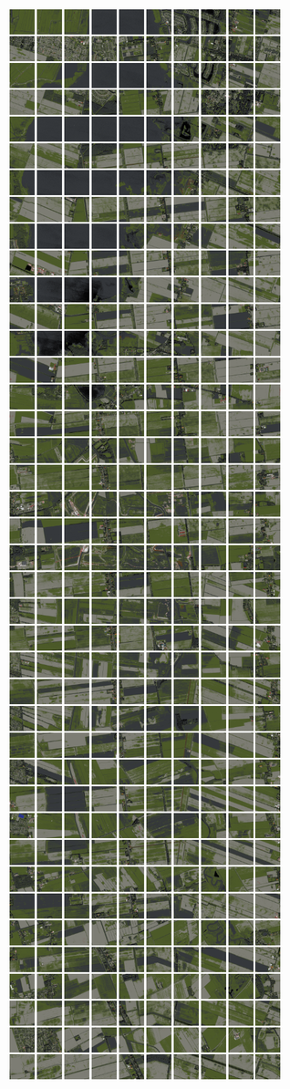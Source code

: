 <html>
<div>
<img src="https://github.com/HakkaTjakka/NL_TILE_MAP/blob/main/18/649/-1063/r.6490.-10630.png" height="44" width="44">
<img src="https://github.com/HakkaTjakka/NL_TILE_MAP/blob/main/18/649/-1063/r.6491.-10630.png" height="44" width="44">
<img src="https://github.com/HakkaTjakka/NL_TILE_MAP/blob/main/18/649/-1063/r.6492.-10630.png" height="44" width="44">
<img src="https://github.com/HakkaTjakka/NL_TILE_MAP/blob/main/18/649/-1063/r.6493.-10630.png" height="44" width="44">
<img src="https://github.com/HakkaTjakka/NL_TILE_MAP/blob/main/18/649/-1063/r.6494.-10630.png" height="44" width="44">
<img src="https://github.com/HakkaTjakka/NL_TILE_MAP/blob/main/18/649/-1063/r.6495.-10630.png" height="44" width="44">
<img src="https://github.com/HakkaTjakka/NL_TILE_MAP/blob/main/18/649/-1063/r.6496.-10630.png" height="44" width="44">
<img src="https://github.com/HakkaTjakka/NL_TILE_MAP/blob/main/18/649/-1063/r.6497.-10630.png" height="44" width="44">
<img src="https://github.com/HakkaTjakka/NL_TILE_MAP/blob/main/18/649/-1063/r.6498.-10630.png" height="44" width="44">
<img src="https://github.com/HakkaTjakka/NL_TILE_MAP/blob/main/18/649/-1063/r.6499.-10630.png" height="44" width="44">
<img src="https://github.com/HakkaTjakka/NL_TILE_MAP/blob/main/18/650/-1063/r.6500.-10630.png" height="44" width="44">
<img src="https://github.com/HakkaTjakka/NL_TILE_MAP/blob/main/18/650/-1063/r.6501.-10630.png" height="44" width="44">
<img src="https://github.com/HakkaTjakka/NL_TILE_MAP/blob/main/18/650/-1063/r.6502.-10630.png" height="44" width="44">
<img src="https://github.com/HakkaTjakka/NL_TILE_MAP/blob/main/18/650/-1063/r.6503.-10630.png" height="44" width="44">
<img src="https://github.com/HakkaTjakka/NL_TILE_MAP/blob/main/18/650/-1063/r.6504.-10630.png" height="44" width="44">
<img src="https://github.com/HakkaTjakka/NL_TILE_MAP/blob/main/18/650/-1063/r.6505.-10630.png" height="44" width="44">
<img src="https://github.com/HakkaTjakka/NL_TILE_MAP/blob/main/18/650/-1063/r.6506.-10630.png" height="44" width="44">
<img src="https://github.com/HakkaTjakka/NL_TILE_MAP/blob/main/18/650/-1063/r.6507.-10630.png" height="44" width="44">
<img src="https://github.com/HakkaTjakka/NL_TILE_MAP/blob/main/18/650/-1063/r.6508.-10630.png" height="44" width="44">
<img src="https://github.com/HakkaTjakka/NL_TILE_MAP/blob/main/18/650/-1063/r.6509.-10630.png" height="44" width="44">
<br>
<img src="https://github.com/HakkaTjakka/NL_TILE_MAP/blob/main/18/649/-1063/r.6490.-10629.png" height="44" width="44">
<img src="https://github.com/HakkaTjakka/NL_TILE_MAP/blob/main/18/649/-1063/r.6491.-10629.png" height="44" width="44">
<img src="https://github.com/HakkaTjakka/NL_TILE_MAP/blob/main/18/649/-1063/r.6492.-10629.png" height="44" width="44">
<img src="https://github.com/HakkaTjakka/NL_TILE_MAP/blob/main/18/649/-1063/r.6493.-10629.png" height="44" width="44">
<img src="https://github.com/HakkaTjakka/NL_TILE_MAP/blob/main/18/649/-1063/r.6494.-10629.png" height="44" width="44">
<img src="https://github.com/HakkaTjakka/NL_TILE_MAP/blob/main/18/649/-1063/r.6495.-10629.png" height="44" width="44">
<img src="https://github.com/HakkaTjakka/NL_TILE_MAP/blob/main/18/649/-1063/r.6496.-10629.png" height="44" width="44">
<img src="https://github.com/HakkaTjakka/NL_TILE_MAP/blob/main/18/649/-1063/r.6497.-10629.png" height="44" width="44">
<img src="https://github.com/HakkaTjakka/NL_TILE_MAP/blob/main/18/649/-1063/r.6498.-10629.png" height="44" width="44">
<img src="https://github.com/HakkaTjakka/NL_TILE_MAP/blob/main/18/649/-1063/r.6499.-10629.png" height="44" width="44">
<img src="https://github.com/HakkaTjakka/NL_TILE_MAP/blob/main/18/650/-1063/r.6500.-10629.png" height="44" width="44">
<img src="https://github.com/HakkaTjakka/NL_TILE_MAP/blob/main/18/650/-1063/r.6501.-10629.png" height="44" width="44">
<img src="https://github.com/HakkaTjakka/NL_TILE_MAP/blob/main/18/650/-1063/r.6502.-10629.png" height="44" width="44">
<img src="https://github.com/HakkaTjakka/NL_TILE_MAP/blob/main/18/650/-1063/r.6503.-10629.png" height="44" width="44">
<img src="https://github.com/HakkaTjakka/NL_TILE_MAP/blob/main/18/650/-1063/r.6504.-10629.png" height="44" width="44">
<img src="https://github.com/HakkaTjakka/NL_TILE_MAP/blob/main/18/650/-1063/r.6505.-10629.png" height="44" width="44">
<img src="https://github.com/HakkaTjakka/NL_TILE_MAP/blob/main/18/650/-1063/r.6506.-10629.png" height="44" width="44">
<img src="https://github.com/HakkaTjakka/NL_TILE_MAP/blob/main/18/650/-1063/r.6507.-10629.png" height="44" width="44">
<img src="https://github.com/HakkaTjakka/NL_TILE_MAP/blob/main/18/650/-1063/r.6508.-10629.png" height="44" width="44">
<img src="https://github.com/HakkaTjakka/NL_TILE_MAP/blob/main/18/650/-1063/r.6509.-10629.png" height="44" width="44">
<br>
<img src="https://github.com/HakkaTjakka/NL_TILE_MAP/blob/main/18/649/-1063/r.6490.-10628.png" height="44" width="44">
<img src="https://github.com/HakkaTjakka/NL_TILE_MAP/blob/main/18/649/-1063/r.6491.-10628.png" height="44" width="44">
<img src="https://github.com/HakkaTjakka/NL_TILE_MAP/blob/main/18/649/-1063/r.6492.-10628.png" height="44" width="44">
<img src="https://github.com/HakkaTjakka/NL_TILE_MAP/blob/main/18/649/-1063/r.6493.-10628.png" height="44" width="44">
<img src="https://github.com/HakkaTjakka/NL_TILE_MAP/blob/main/18/649/-1063/r.6494.-10628.png" height="44" width="44">
<img src="https://github.com/HakkaTjakka/NL_TILE_MAP/blob/main/18/649/-1063/r.6495.-10628.png" height="44" width="44">
<img src="https://github.com/HakkaTjakka/NL_TILE_MAP/blob/main/18/649/-1063/r.6496.-10628.png" height="44" width="44">
<img src="https://github.com/HakkaTjakka/NL_TILE_MAP/blob/main/18/649/-1063/r.6497.-10628.png" height="44" width="44">
<img src="https://github.com/HakkaTjakka/NL_TILE_MAP/blob/main/18/649/-1063/r.6498.-10628.png" height="44" width="44">
<img src="https://github.com/HakkaTjakka/NL_TILE_MAP/blob/main/18/649/-1063/r.6499.-10628.png" height="44" width="44">
<img src="https://github.com/HakkaTjakka/NL_TILE_MAP/blob/main/18/650/-1063/r.6500.-10628.png" height="44" width="44">
<img src="https://github.com/HakkaTjakka/NL_TILE_MAP/blob/main/18/650/-1063/r.6501.-10628.png" height="44" width="44">
<img src="https://github.com/HakkaTjakka/NL_TILE_MAP/blob/main/18/650/-1063/r.6502.-10628.png" height="44" width="44">
<img src="https://github.com/HakkaTjakka/NL_TILE_MAP/blob/main/18/650/-1063/r.6503.-10628.png" height="44" width="44">
<img src="https://github.com/HakkaTjakka/NL_TILE_MAP/blob/main/18/650/-1063/r.6504.-10628.png" height="44" width="44">
<img src="https://github.com/HakkaTjakka/NL_TILE_MAP/blob/main/18/650/-1063/r.6505.-10628.png" height="44" width="44">
<img src="https://github.com/HakkaTjakka/NL_TILE_MAP/blob/main/18/650/-1063/r.6506.-10628.png" height="44" width="44">
<img src="https://github.com/HakkaTjakka/NL_TILE_MAP/blob/main/18/650/-1063/r.6507.-10628.png" height="44" width="44">
<img src="https://github.com/HakkaTjakka/NL_TILE_MAP/blob/main/18/650/-1063/r.6508.-10628.png" height="44" width="44">
<img src="https://github.com/HakkaTjakka/NL_TILE_MAP/blob/main/18/650/-1063/r.6509.-10628.png" height="44" width="44">
<br>
<img src="https://github.com/HakkaTjakka/NL_TILE_MAP/blob/main/18/649/-1063/r.6490.-10627.png" height="44" width="44">
<img src="https://github.com/HakkaTjakka/NL_TILE_MAP/blob/main/18/649/-1063/r.6491.-10627.png" height="44" width="44">
<img src="https://github.com/HakkaTjakka/NL_TILE_MAP/blob/main/18/649/-1063/r.6492.-10627.png" height="44" width="44">
<img src="https://github.com/HakkaTjakka/NL_TILE_MAP/blob/main/18/649/-1063/r.6493.-10627.png" height="44" width="44">
<img src="https://github.com/HakkaTjakka/NL_TILE_MAP/blob/main/18/649/-1063/r.6494.-10627.png" height="44" width="44">
<img src="https://github.com/HakkaTjakka/NL_TILE_MAP/blob/main/18/649/-1063/r.6495.-10627.png" height="44" width="44">
<img src="https://github.com/HakkaTjakka/NL_TILE_MAP/blob/main/18/649/-1063/r.6496.-10627.png" height="44" width="44">
<img src="https://github.com/HakkaTjakka/NL_TILE_MAP/blob/main/18/649/-1063/r.6497.-10627.png" height="44" width="44">
<img src="https://github.com/HakkaTjakka/NL_TILE_MAP/blob/main/18/649/-1063/r.6498.-10627.png" height="44" width="44">
<img src="https://github.com/HakkaTjakka/NL_TILE_MAP/blob/main/18/649/-1063/r.6499.-10627.png" height="44" width="44">
<img src="https://github.com/HakkaTjakka/NL_TILE_MAP/blob/main/18/650/-1063/r.6500.-10627.png" height="44" width="44">
<img src="https://github.com/HakkaTjakka/NL_TILE_MAP/blob/main/18/650/-1063/r.6501.-10627.png" height="44" width="44">
<img src="https://github.com/HakkaTjakka/NL_TILE_MAP/blob/main/18/650/-1063/r.6502.-10627.png" height="44" width="44">
<img src="https://github.com/HakkaTjakka/NL_TILE_MAP/blob/main/18/650/-1063/r.6503.-10627.png" height="44" width="44">
<img src="https://github.com/HakkaTjakka/NL_TILE_MAP/blob/main/18/650/-1063/r.6504.-10627.png" height="44" width="44">
<img src="https://github.com/HakkaTjakka/NL_TILE_MAP/blob/main/18/650/-1063/r.6505.-10627.png" height="44" width="44">
<img src="https://github.com/HakkaTjakka/NL_TILE_MAP/blob/main/18/650/-1063/r.6506.-10627.png" height="44" width="44">
<img src="https://github.com/HakkaTjakka/NL_TILE_MAP/blob/main/18/650/-1063/r.6507.-10627.png" height="44" width="44">
<img src="https://github.com/HakkaTjakka/NL_TILE_MAP/blob/main/18/650/-1063/r.6508.-10627.png" height="44" width="44">
<img src="https://github.com/HakkaTjakka/NL_TILE_MAP/blob/main/18/650/-1063/r.6509.-10627.png" height="44" width="44">
<br>
<img src="https://github.com/HakkaTjakka/NL_TILE_MAP/blob/main/18/649/-1063/r.6490.-10626.png" height="44" width="44">
<img src="https://github.com/HakkaTjakka/NL_TILE_MAP/blob/main/18/649/-1063/r.6491.-10626.png" height="44" width="44">
<img src="https://github.com/HakkaTjakka/NL_TILE_MAP/blob/main/18/649/-1063/r.6492.-10626.png" height="44" width="44">
<img src="https://github.com/HakkaTjakka/NL_TILE_MAP/blob/main/18/649/-1063/r.6493.-10626.png" height="44" width="44">
<img src="https://github.com/HakkaTjakka/NL_TILE_MAP/blob/main/18/649/-1063/r.6494.-10626.png" height="44" width="44">
<img src="https://github.com/HakkaTjakka/NL_TILE_MAP/blob/main/18/649/-1063/r.6495.-10626.png" height="44" width="44">
<img src="https://github.com/HakkaTjakka/NL_TILE_MAP/blob/main/18/649/-1063/r.6496.-10626.png" height="44" width="44">
<img src="https://github.com/HakkaTjakka/NL_TILE_MAP/blob/main/18/649/-1063/r.6497.-10626.png" height="44" width="44">
<img src="https://github.com/HakkaTjakka/NL_TILE_MAP/blob/main/18/649/-1063/r.6498.-10626.png" height="44" width="44">
<img src="https://github.com/HakkaTjakka/NL_TILE_MAP/blob/main/18/649/-1063/r.6499.-10626.png" height="44" width="44">
<img src="https://github.com/HakkaTjakka/NL_TILE_MAP/blob/main/18/650/-1063/r.6500.-10626.png" height="44" width="44">
<img src="https://github.com/HakkaTjakka/NL_TILE_MAP/blob/main/18/650/-1063/r.6501.-10626.png" height="44" width="44">
<img src="https://github.com/HakkaTjakka/NL_TILE_MAP/blob/main/18/650/-1063/r.6502.-10626.png" height="44" width="44">
<img src="https://github.com/HakkaTjakka/NL_TILE_MAP/blob/main/18/650/-1063/r.6503.-10626.png" height="44" width="44">
<img src="https://github.com/HakkaTjakka/NL_TILE_MAP/blob/main/18/650/-1063/r.6504.-10626.png" height="44" width="44">
<img src="https://github.com/HakkaTjakka/NL_TILE_MAP/blob/main/18/650/-1063/r.6505.-10626.png" height="44" width="44">
<img src="https://github.com/HakkaTjakka/NL_TILE_MAP/blob/main/18/650/-1063/r.6506.-10626.png" height="44" width="44">
<img src="https://github.com/HakkaTjakka/NL_TILE_MAP/blob/main/18/650/-1063/r.6507.-10626.png" height="44" width="44">
<img src="https://github.com/HakkaTjakka/NL_TILE_MAP/blob/main/18/650/-1063/r.6508.-10626.png" height="44" width="44">
<img src="https://github.com/HakkaTjakka/NL_TILE_MAP/blob/main/18/650/-1063/r.6509.-10626.png" height="44" width="44">
<br>
<img src="https://github.com/HakkaTjakka/NL_TILE_MAP/blob/main/18/649/-1063/r.6490.-10625.png" height="44" width="44">
<img src="https://github.com/HakkaTjakka/NL_TILE_MAP/blob/main/18/649/-1063/r.6491.-10625.png" height="44" width="44">
<img src="https://github.com/HakkaTjakka/NL_TILE_MAP/blob/main/18/649/-1063/r.6492.-10625.png" height="44" width="44">
<img src="https://github.com/HakkaTjakka/NL_TILE_MAP/blob/main/18/649/-1063/r.6493.-10625.png" height="44" width="44">
<img src="https://github.com/HakkaTjakka/NL_TILE_MAP/blob/main/18/649/-1063/r.6494.-10625.png" height="44" width="44">
<img src="https://github.com/HakkaTjakka/NL_TILE_MAP/blob/main/18/649/-1063/r.6495.-10625.png" height="44" width="44">
<img src="https://github.com/HakkaTjakka/NL_TILE_MAP/blob/main/18/649/-1063/r.6496.-10625.png" height="44" width="44">
<img src="https://github.com/HakkaTjakka/NL_TILE_MAP/blob/main/18/649/-1063/r.6497.-10625.png" height="44" width="44">
<img src="https://github.com/HakkaTjakka/NL_TILE_MAP/blob/main/18/649/-1063/r.6498.-10625.png" height="44" width="44">
<img src="https://github.com/HakkaTjakka/NL_TILE_MAP/blob/main/18/649/-1063/r.6499.-10625.png" height="44" width="44">
<img src="https://github.com/HakkaTjakka/NL_TILE_MAP/blob/main/18/650/-1063/r.6500.-10625.png" height="44" width="44">
<img src="https://github.com/HakkaTjakka/NL_TILE_MAP/blob/main/18/650/-1063/r.6501.-10625.png" height="44" width="44">
<img src="https://github.com/HakkaTjakka/NL_TILE_MAP/blob/main/18/650/-1063/r.6502.-10625.png" height="44" width="44">
<img src="https://github.com/HakkaTjakka/NL_TILE_MAP/blob/main/18/650/-1063/r.6503.-10625.png" height="44" width="44">
<img src="https://github.com/HakkaTjakka/NL_TILE_MAP/blob/main/18/650/-1063/r.6504.-10625.png" height="44" width="44">
<img src="https://github.com/HakkaTjakka/NL_TILE_MAP/blob/main/18/650/-1063/r.6505.-10625.png" height="44" width="44">
<img src="https://github.com/HakkaTjakka/NL_TILE_MAP/blob/main/18/650/-1063/r.6506.-10625.png" height="44" width="44">
<img src="https://github.com/HakkaTjakka/NL_TILE_MAP/blob/main/18/650/-1063/r.6507.-10625.png" height="44" width="44">
<img src="https://github.com/HakkaTjakka/NL_TILE_MAP/blob/main/18/650/-1063/r.6508.-10625.png" height="44" width="44">
<img src="https://github.com/HakkaTjakka/NL_TILE_MAP/blob/main/18/650/-1063/r.6509.-10625.png" height="44" width="44">
<br>
<img src="https://github.com/HakkaTjakka/NL_TILE_MAP/blob/main/18/649/-1063/r.6490.-10624.png" height="44" width="44">
<img src="https://github.com/HakkaTjakka/NL_TILE_MAP/blob/main/18/649/-1063/r.6491.-10624.png" height="44" width="44">
<img src="https://github.com/HakkaTjakka/NL_TILE_MAP/blob/main/18/649/-1063/r.6492.-10624.png" height="44" width="44">
<img src="https://github.com/HakkaTjakka/NL_TILE_MAP/blob/main/18/649/-1063/r.6493.-10624.png" height="44" width="44">
<img src="https://github.com/HakkaTjakka/NL_TILE_MAP/blob/main/18/649/-1063/r.6494.-10624.png" height="44" width="44">
<img src="https://github.com/HakkaTjakka/NL_TILE_MAP/blob/main/18/649/-1063/r.6495.-10624.png" height="44" width="44">
<img src="https://github.com/HakkaTjakka/NL_TILE_MAP/blob/main/18/649/-1063/r.6496.-10624.png" height="44" width="44">
<img src="https://github.com/HakkaTjakka/NL_TILE_MAP/blob/main/18/649/-1063/r.6497.-10624.png" height="44" width="44">
<img src="https://github.com/HakkaTjakka/NL_TILE_MAP/blob/main/18/649/-1063/r.6498.-10624.png" height="44" width="44">
<img src="https://github.com/HakkaTjakka/NL_TILE_MAP/blob/main/18/649/-1063/r.6499.-10624.png" height="44" width="44">
<img src="https://github.com/HakkaTjakka/NL_TILE_MAP/blob/main/18/650/-1063/r.6500.-10624.png" height="44" width="44">
<img src="https://github.com/HakkaTjakka/NL_TILE_MAP/blob/main/18/650/-1063/r.6501.-10624.png" height="44" width="44">
<img src="https://github.com/HakkaTjakka/NL_TILE_MAP/blob/main/18/650/-1063/r.6502.-10624.png" height="44" width="44">
<img src="https://github.com/HakkaTjakka/NL_TILE_MAP/blob/main/18/650/-1063/r.6503.-10624.png" height="44" width="44">
<img src="https://github.com/HakkaTjakka/NL_TILE_MAP/blob/main/18/650/-1063/r.6504.-10624.png" height="44" width="44">
<img src="https://github.com/HakkaTjakka/NL_TILE_MAP/blob/main/18/650/-1063/r.6505.-10624.png" height="44" width="44">
<img src="https://github.com/HakkaTjakka/NL_TILE_MAP/blob/main/18/650/-1063/r.6506.-10624.png" height="44" width="44">
<img src="https://github.com/HakkaTjakka/NL_TILE_MAP/blob/main/18/650/-1063/r.6507.-10624.png" height="44" width="44">
<img src="https://github.com/HakkaTjakka/NL_TILE_MAP/blob/main/18/650/-1063/r.6508.-10624.png" height="44" width="44">
<img src="https://github.com/HakkaTjakka/NL_TILE_MAP/blob/main/18/650/-1063/r.6509.-10624.png" height="44" width="44">
<br>
<img src="https://github.com/HakkaTjakka/NL_TILE_MAP/blob/main/18/649/-1063/r.6490.-10623.png" height="44" width="44">
<img src="https://github.com/HakkaTjakka/NL_TILE_MAP/blob/main/18/649/-1063/r.6491.-10623.png" height="44" width="44">
<img src="https://github.com/HakkaTjakka/NL_TILE_MAP/blob/main/18/649/-1063/r.6492.-10623.png" height="44" width="44">
<img src="https://github.com/HakkaTjakka/NL_TILE_MAP/blob/main/18/649/-1063/r.6493.-10623.png" height="44" width="44">
<img src="https://github.com/HakkaTjakka/NL_TILE_MAP/blob/main/18/649/-1063/r.6494.-10623.png" height="44" width="44">
<img src="https://github.com/HakkaTjakka/NL_TILE_MAP/blob/main/18/649/-1063/r.6495.-10623.png" height="44" width="44">
<img src="https://github.com/HakkaTjakka/NL_TILE_MAP/blob/main/18/649/-1063/r.6496.-10623.png" height="44" width="44">
<img src="https://github.com/HakkaTjakka/NL_TILE_MAP/blob/main/18/649/-1063/r.6497.-10623.png" height="44" width="44">
<img src="https://github.com/HakkaTjakka/NL_TILE_MAP/blob/main/18/649/-1063/r.6498.-10623.png" height="44" width="44">
<img src="https://github.com/HakkaTjakka/NL_TILE_MAP/blob/main/18/649/-1063/r.6499.-10623.png" height="44" width="44">
<img src="https://github.com/HakkaTjakka/NL_TILE_MAP/blob/main/18/650/-1063/r.6500.-10623.png" height="44" width="44">
<img src="https://github.com/HakkaTjakka/NL_TILE_MAP/blob/main/18/650/-1063/r.6501.-10623.png" height="44" width="44">
<img src="https://github.com/HakkaTjakka/NL_TILE_MAP/blob/main/18/650/-1063/r.6502.-10623.png" height="44" width="44">
<img src="https://github.com/HakkaTjakka/NL_TILE_MAP/blob/main/18/650/-1063/r.6503.-10623.png" height="44" width="44">
<img src="https://github.com/HakkaTjakka/NL_TILE_MAP/blob/main/18/650/-1063/r.6504.-10623.png" height="44" width="44">
<img src="https://github.com/HakkaTjakka/NL_TILE_MAP/blob/main/18/650/-1063/r.6505.-10623.png" height="44" width="44">
<img src="https://github.com/HakkaTjakka/NL_TILE_MAP/blob/main/18/650/-1063/r.6506.-10623.png" height="44" width="44">
<img src="https://github.com/HakkaTjakka/NL_TILE_MAP/blob/main/18/650/-1063/r.6507.-10623.png" height="44" width="44">
<img src="https://github.com/HakkaTjakka/NL_TILE_MAP/blob/main/18/650/-1063/r.6508.-10623.png" height="44" width="44">
<img src="https://github.com/HakkaTjakka/NL_TILE_MAP/blob/main/18/650/-1063/r.6509.-10623.png" height="44" width="44">
<br>
<img src="https://github.com/HakkaTjakka/NL_TILE_MAP/blob/main/18/649/-1063/r.6490.-10622.png" height="44" width="44">
<img src="https://github.com/HakkaTjakka/NL_TILE_MAP/blob/main/18/649/-1063/r.6491.-10622.png" height="44" width="44">
<img src="https://github.com/HakkaTjakka/NL_TILE_MAP/blob/main/18/649/-1063/r.6492.-10622.png" height="44" width="44">
<img src="https://github.com/HakkaTjakka/NL_TILE_MAP/blob/main/18/649/-1063/r.6493.-10622.png" height="44" width="44">
<img src="https://github.com/HakkaTjakka/NL_TILE_MAP/blob/main/18/649/-1063/r.6494.-10622.png" height="44" width="44">
<img src="https://github.com/HakkaTjakka/NL_TILE_MAP/blob/main/18/649/-1063/r.6495.-10622.png" height="44" width="44">
<img src="https://github.com/HakkaTjakka/NL_TILE_MAP/blob/main/18/649/-1063/r.6496.-10622.png" height="44" width="44">
<img src="https://github.com/HakkaTjakka/NL_TILE_MAP/blob/main/18/649/-1063/r.6497.-10622.png" height="44" width="44">
<img src="https://github.com/HakkaTjakka/NL_TILE_MAP/blob/main/18/649/-1063/r.6498.-10622.png" height="44" width="44">
<img src="https://github.com/HakkaTjakka/NL_TILE_MAP/blob/main/18/649/-1063/r.6499.-10622.png" height="44" width="44">
<img src="https://github.com/HakkaTjakka/NL_TILE_MAP/blob/main/18/650/-1063/r.6500.-10622.png" height="44" width="44">
<img src="https://github.com/HakkaTjakka/NL_TILE_MAP/blob/main/18/650/-1063/r.6501.-10622.png" height="44" width="44">
<img src="https://github.com/HakkaTjakka/NL_TILE_MAP/blob/main/18/650/-1063/r.6502.-10622.png" height="44" width="44">
<img src="https://github.com/HakkaTjakka/NL_TILE_MAP/blob/main/18/650/-1063/r.6503.-10622.png" height="44" width="44">
<img src="https://github.com/HakkaTjakka/NL_TILE_MAP/blob/main/18/650/-1063/r.6504.-10622.png" height="44" width="44">
<img src="https://github.com/HakkaTjakka/NL_TILE_MAP/blob/main/18/650/-1063/r.6505.-10622.png" height="44" width="44">
<img src="https://github.com/HakkaTjakka/NL_TILE_MAP/blob/main/18/650/-1063/r.6506.-10622.png" height="44" width="44">
<img src="https://github.com/HakkaTjakka/NL_TILE_MAP/blob/main/18/650/-1063/r.6507.-10622.png" height="44" width="44">
<img src="https://github.com/HakkaTjakka/NL_TILE_MAP/blob/main/18/650/-1063/r.6508.-10622.png" height="44" width="44">
<img src="https://github.com/HakkaTjakka/NL_TILE_MAP/blob/main/18/650/-1063/r.6509.-10622.png" height="44" width="44">
<br>
<img src="https://github.com/HakkaTjakka/NL_TILE_MAP/blob/main/18/649/-1063/r.6490.-10621.png" height="44" width="44">
<img src="https://github.com/HakkaTjakka/NL_TILE_MAP/blob/main/18/649/-1063/r.6491.-10621.png" height="44" width="44">
<img src="https://github.com/HakkaTjakka/NL_TILE_MAP/blob/main/18/649/-1063/r.6492.-10621.png" height="44" width="44">
<img src="https://github.com/HakkaTjakka/NL_TILE_MAP/blob/main/18/649/-1063/r.6493.-10621.png" height="44" width="44">
<img src="https://github.com/HakkaTjakka/NL_TILE_MAP/blob/main/18/649/-1063/r.6494.-10621.png" height="44" width="44">
<img src="https://github.com/HakkaTjakka/NL_TILE_MAP/blob/main/18/649/-1063/r.6495.-10621.png" height="44" width="44">
<img src="https://github.com/HakkaTjakka/NL_TILE_MAP/blob/main/18/649/-1063/r.6496.-10621.png" height="44" width="44">
<img src="https://github.com/HakkaTjakka/NL_TILE_MAP/blob/main/18/649/-1063/r.6497.-10621.png" height="44" width="44">
<img src="https://github.com/HakkaTjakka/NL_TILE_MAP/blob/main/18/649/-1063/r.6498.-10621.png" height="44" width="44">
<img src="https://github.com/HakkaTjakka/NL_TILE_MAP/blob/main/18/649/-1063/r.6499.-10621.png" height="44" width="44">
<img src="https://github.com/HakkaTjakka/NL_TILE_MAP/blob/main/18/650/-1063/r.6500.-10621.png" height="44" width="44">
<img src="https://github.com/HakkaTjakka/NL_TILE_MAP/blob/main/18/650/-1063/r.6501.-10621.png" height="44" width="44">
<img src="https://github.com/HakkaTjakka/NL_TILE_MAP/blob/main/18/650/-1063/r.6502.-10621.png" height="44" width="44">
<img src="https://github.com/HakkaTjakka/NL_TILE_MAP/blob/main/18/650/-1063/r.6503.-10621.png" height="44" width="44">
<img src="https://github.com/HakkaTjakka/NL_TILE_MAP/blob/main/18/650/-1063/r.6504.-10621.png" height="44" width="44">
<img src="https://github.com/HakkaTjakka/NL_TILE_MAP/blob/main/18/650/-1063/r.6505.-10621.png" height="44" width="44">
<img src="https://github.com/HakkaTjakka/NL_TILE_MAP/blob/main/18/650/-1063/r.6506.-10621.png" height="44" width="44">
<img src="https://github.com/HakkaTjakka/NL_TILE_MAP/blob/main/18/650/-1063/r.6507.-10621.png" height="44" width="44">
<img src="https://github.com/HakkaTjakka/NL_TILE_MAP/blob/main/18/650/-1063/r.6508.-10621.png" height="44" width="44">
<img src="https://github.com/HakkaTjakka/NL_TILE_MAP/blob/main/18/650/-1063/r.6509.-10621.png" height="44" width="44">
<br>
<img src="https://github.com/HakkaTjakka/NL_TILE_MAP/blob/main/18/649/-1062/r.6490.-10620.png" height="44" width="44">
<img src="https://github.com/HakkaTjakka/NL_TILE_MAP/blob/main/18/649/-1062/r.6491.-10620.png" height="44" width="44">
<img src="https://github.com/HakkaTjakka/NL_TILE_MAP/blob/main/18/649/-1062/r.6492.-10620.png" height="44" width="44">
<img src="https://github.com/HakkaTjakka/NL_TILE_MAP/blob/main/18/649/-1062/r.6493.-10620.png" height="44" width="44">
<img src="https://github.com/HakkaTjakka/NL_TILE_MAP/blob/main/18/649/-1062/r.6494.-10620.png" height="44" width="44">
<img src="https://github.com/HakkaTjakka/NL_TILE_MAP/blob/main/18/649/-1062/r.6495.-10620.png" height="44" width="44">
<img src="https://github.com/HakkaTjakka/NL_TILE_MAP/blob/main/18/649/-1062/r.6496.-10620.png" height="44" width="44">
<img src="https://github.com/HakkaTjakka/NL_TILE_MAP/blob/main/18/649/-1062/r.6497.-10620.png" height="44" width="44">
<img src="https://github.com/HakkaTjakka/NL_TILE_MAP/blob/main/18/649/-1062/r.6498.-10620.png" height="44" width="44">
<img src="https://github.com/HakkaTjakka/NL_TILE_MAP/blob/main/18/649/-1062/r.6499.-10620.png" height="44" width="44">
<img src="https://github.com/HakkaTjakka/NL_TILE_MAP/blob/main/18/650/-1062/r.6500.-10620.png" height="44" width="44">
<img src="https://github.com/HakkaTjakka/NL_TILE_MAP/blob/main/18/650/-1062/r.6501.-10620.png" height="44" width="44">
<img src="https://github.com/HakkaTjakka/NL_TILE_MAP/blob/main/18/650/-1062/r.6502.-10620.png" height="44" width="44">
<img src="https://github.com/HakkaTjakka/NL_TILE_MAP/blob/main/18/650/-1062/r.6503.-10620.png" height="44" width="44">
<img src="https://github.com/HakkaTjakka/NL_TILE_MAP/blob/main/18/650/-1062/r.6504.-10620.png" height="44" width="44">
<img src="https://github.com/HakkaTjakka/NL_TILE_MAP/blob/main/18/650/-1062/r.6505.-10620.png" height="44" width="44">
<img src="https://github.com/HakkaTjakka/NL_TILE_MAP/blob/main/18/650/-1062/r.6506.-10620.png" height="44" width="44">
<img src="https://github.com/HakkaTjakka/NL_TILE_MAP/blob/main/18/650/-1062/r.6507.-10620.png" height="44" width="44">
<img src="https://github.com/HakkaTjakka/NL_TILE_MAP/blob/main/18/650/-1062/r.6508.-10620.png" height="44" width="44">
<img src="https://github.com/HakkaTjakka/NL_TILE_MAP/blob/main/18/650/-1062/r.6509.-10620.png" height="44" width="44">
<br>
<img src="https://github.com/HakkaTjakka/NL_TILE_MAP/blob/main/18/649/-1062/r.6490.-10619.png" height="44" width="44">
<img src="https://github.com/HakkaTjakka/NL_TILE_MAP/blob/main/18/649/-1062/r.6491.-10619.png" height="44" width="44">
<img src="https://github.com/HakkaTjakka/NL_TILE_MAP/blob/main/18/649/-1062/r.6492.-10619.png" height="44" width="44">
<img src="https://github.com/HakkaTjakka/NL_TILE_MAP/blob/main/18/649/-1062/r.6493.-10619.png" height="44" width="44">
<img src="https://github.com/HakkaTjakka/NL_TILE_MAP/blob/main/18/649/-1062/r.6494.-10619.png" height="44" width="44">
<img src="https://github.com/HakkaTjakka/NL_TILE_MAP/blob/main/18/649/-1062/r.6495.-10619.png" height="44" width="44">
<img src="https://github.com/HakkaTjakka/NL_TILE_MAP/blob/main/18/649/-1062/r.6496.-10619.png" height="44" width="44">
<img src="https://github.com/HakkaTjakka/NL_TILE_MAP/blob/main/18/649/-1062/r.6497.-10619.png" height="44" width="44">
<img src="https://github.com/HakkaTjakka/NL_TILE_MAP/blob/main/18/649/-1062/r.6498.-10619.png" height="44" width="44">
<img src="https://github.com/HakkaTjakka/NL_TILE_MAP/blob/main/18/649/-1062/r.6499.-10619.png" height="44" width="44">
<img src="https://github.com/HakkaTjakka/NL_TILE_MAP/blob/main/18/650/-1062/r.6500.-10619.png" height="44" width="44">
<img src="https://github.com/HakkaTjakka/NL_TILE_MAP/blob/main/18/650/-1062/r.6501.-10619.png" height="44" width="44">
<img src="https://github.com/HakkaTjakka/NL_TILE_MAP/blob/main/18/650/-1062/r.6502.-10619.png" height="44" width="44">
<img src="https://github.com/HakkaTjakka/NL_TILE_MAP/blob/main/18/650/-1062/r.6503.-10619.png" height="44" width="44">
<img src="https://github.com/HakkaTjakka/NL_TILE_MAP/blob/main/18/650/-1062/r.6504.-10619.png" height="44" width="44">
<img src="https://github.com/HakkaTjakka/NL_TILE_MAP/blob/main/18/650/-1062/r.6505.-10619.png" height="44" width="44">
<img src="https://github.com/HakkaTjakka/NL_TILE_MAP/blob/main/18/650/-1062/r.6506.-10619.png" height="44" width="44">
<img src="https://github.com/HakkaTjakka/NL_TILE_MAP/blob/main/18/650/-1062/r.6507.-10619.png" height="44" width="44">
<img src="https://github.com/HakkaTjakka/NL_TILE_MAP/blob/main/18/650/-1062/r.6508.-10619.png" height="44" width="44">
<img src="https://github.com/HakkaTjakka/NL_TILE_MAP/blob/main/18/650/-1062/r.6509.-10619.png" height="44" width="44">
<br>
<img src="https://github.com/HakkaTjakka/NL_TILE_MAP/blob/main/18/649/-1062/r.6490.-10618.png" height="44" width="44">
<img src="https://github.com/HakkaTjakka/NL_TILE_MAP/blob/main/18/649/-1062/r.6491.-10618.png" height="44" width="44">
<img src="https://github.com/HakkaTjakka/NL_TILE_MAP/blob/main/18/649/-1062/r.6492.-10618.png" height="44" width="44">
<img src="https://github.com/HakkaTjakka/NL_TILE_MAP/blob/main/18/649/-1062/r.6493.-10618.png" height="44" width="44">
<img src="https://github.com/HakkaTjakka/NL_TILE_MAP/blob/main/18/649/-1062/r.6494.-10618.png" height="44" width="44">
<img src="https://github.com/HakkaTjakka/NL_TILE_MAP/blob/main/18/649/-1062/r.6495.-10618.png" height="44" width="44">
<img src="https://github.com/HakkaTjakka/NL_TILE_MAP/blob/main/18/649/-1062/r.6496.-10618.png" height="44" width="44">
<img src="https://github.com/HakkaTjakka/NL_TILE_MAP/blob/main/18/649/-1062/r.6497.-10618.png" height="44" width="44">
<img src="https://github.com/HakkaTjakka/NL_TILE_MAP/blob/main/18/649/-1062/r.6498.-10618.png" height="44" width="44">
<img src="https://github.com/HakkaTjakka/NL_TILE_MAP/blob/main/18/649/-1062/r.6499.-10618.png" height="44" width="44">
<img src="https://github.com/HakkaTjakka/NL_TILE_MAP/blob/main/18/650/-1062/r.6500.-10618.png" height="44" width="44">
<img src="https://github.com/HakkaTjakka/NL_TILE_MAP/blob/main/18/650/-1062/r.6501.-10618.png" height="44" width="44">
<img src="https://github.com/HakkaTjakka/NL_TILE_MAP/blob/main/18/650/-1062/r.6502.-10618.png" height="44" width="44">
<img src="https://github.com/HakkaTjakka/NL_TILE_MAP/blob/main/18/650/-1062/r.6503.-10618.png" height="44" width="44">
<img src="https://github.com/HakkaTjakka/NL_TILE_MAP/blob/main/18/650/-1062/r.6504.-10618.png" height="44" width="44">
<img src="https://github.com/HakkaTjakka/NL_TILE_MAP/blob/main/18/650/-1062/r.6505.-10618.png" height="44" width="44">
<img src="https://github.com/HakkaTjakka/NL_TILE_MAP/blob/main/18/650/-1062/r.6506.-10618.png" height="44" width="44">
<img src="https://github.com/HakkaTjakka/NL_TILE_MAP/blob/main/18/650/-1062/r.6507.-10618.png" height="44" width="44">
<img src="https://github.com/HakkaTjakka/NL_TILE_MAP/blob/main/18/650/-1062/r.6508.-10618.png" height="44" width="44">
<img src="https://github.com/HakkaTjakka/NL_TILE_MAP/blob/main/18/650/-1062/r.6509.-10618.png" height="44" width="44">
<br>
<img src="https://github.com/HakkaTjakka/NL_TILE_MAP/blob/main/18/649/-1062/r.6490.-10617.png" height="44" width="44">
<img src="https://github.com/HakkaTjakka/NL_TILE_MAP/blob/main/18/649/-1062/r.6491.-10617.png" height="44" width="44">
<img src="https://github.com/HakkaTjakka/NL_TILE_MAP/blob/main/18/649/-1062/r.6492.-10617.png" height="44" width="44">
<img src="https://github.com/HakkaTjakka/NL_TILE_MAP/blob/main/18/649/-1062/r.6493.-10617.png" height="44" width="44">
<img src="https://github.com/HakkaTjakka/NL_TILE_MAP/blob/main/18/649/-1062/r.6494.-10617.png" height="44" width="44">
<img src="https://github.com/HakkaTjakka/NL_TILE_MAP/blob/main/18/649/-1062/r.6495.-10617.png" height="44" width="44">
<img src="https://github.com/HakkaTjakka/NL_TILE_MAP/blob/main/18/649/-1062/r.6496.-10617.png" height="44" width="44">
<img src="https://github.com/HakkaTjakka/NL_TILE_MAP/blob/main/18/649/-1062/r.6497.-10617.png" height="44" width="44">
<img src="https://github.com/HakkaTjakka/NL_TILE_MAP/blob/main/18/649/-1062/r.6498.-10617.png" height="44" width="44">
<img src="https://github.com/HakkaTjakka/NL_TILE_MAP/blob/main/18/649/-1062/r.6499.-10617.png" height="44" width="44">
<img src="https://github.com/HakkaTjakka/NL_TILE_MAP/blob/main/18/650/-1062/r.6500.-10617.png" height="44" width="44">
<img src="https://github.com/HakkaTjakka/NL_TILE_MAP/blob/main/18/650/-1062/r.6501.-10617.png" height="44" width="44">
<img src="https://github.com/HakkaTjakka/NL_TILE_MAP/blob/main/18/650/-1062/r.6502.-10617.png" height="44" width="44">
<img src="https://github.com/HakkaTjakka/NL_TILE_MAP/blob/main/18/650/-1062/r.6503.-10617.png" height="44" width="44">
<img src="https://github.com/HakkaTjakka/NL_TILE_MAP/blob/main/18/650/-1062/r.6504.-10617.png" height="44" width="44">
<img src="https://github.com/HakkaTjakka/NL_TILE_MAP/blob/main/18/650/-1062/r.6505.-10617.png" height="44" width="44">
<img src="https://github.com/HakkaTjakka/NL_TILE_MAP/blob/main/18/650/-1062/r.6506.-10617.png" height="44" width="44">
<img src="https://github.com/HakkaTjakka/NL_TILE_MAP/blob/main/18/650/-1062/r.6507.-10617.png" height="44" width="44">
<img src="https://github.com/HakkaTjakka/NL_TILE_MAP/blob/main/18/650/-1062/r.6508.-10617.png" height="44" width="44">
<img src="https://github.com/HakkaTjakka/NL_TILE_MAP/blob/main/18/650/-1062/r.6509.-10617.png" height="44" width="44">
<br>
<img src="https://github.com/HakkaTjakka/NL_TILE_MAP/blob/main/18/649/-1062/r.6490.-10616.png" height="44" width="44">
<img src="https://github.com/HakkaTjakka/NL_TILE_MAP/blob/main/18/649/-1062/r.6491.-10616.png" height="44" width="44">
<img src="https://github.com/HakkaTjakka/NL_TILE_MAP/blob/main/18/649/-1062/r.6492.-10616.png" height="44" width="44">
<img src="https://github.com/HakkaTjakka/NL_TILE_MAP/blob/main/18/649/-1062/r.6493.-10616.png" height="44" width="44">
<img src="https://github.com/HakkaTjakka/NL_TILE_MAP/blob/main/18/649/-1062/r.6494.-10616.png" height="44" width="44">
<img src="https://github.com/HakkaTjakka/NL_TILE_MAP/blob/main/18/649/-1062/r.6495.-10616.png" height="44" width="44">
<img src="https://github.com/HakkaTjakka/NL_TILE_MAP/blob/main/18/649/-1062/r.6496.-10616.png" height="44" width="44">
<img src="https://github.com/HakkaTjakka/NL_TILE_MAP/blob/main/18/649/-1062/r.6497.-10616.png" height="44" width="44">
<img src="https://github.com/HakkaTjakka/NL_TILE_MAP/blob/main/18/649/-1062/r.6498.-10616.png" height="44" width="44">
<img src="https://github.com/HakkaTjakka/NL_TILE_MAP/blob/main/18/649/-1062/r.6499.-10616.png" height="44" width="44">
<img src="https://github.com/HakkaTjakka/NL_TILE_MAP/blob/main/18/650/-1062/r.6500.-10616.png" height="44" width="44">
<img src="https://github.com/HakkaTjakka/NL_TILE_MAP/blob/main/18/650/-1062/r.6501.-10616.png" height="44" width="44">
<img src="https://github.com/HakkaTjakka/NL_TILE_MAP/blob/main/18/650/-1062/r.6502.-10616.png" height="44" width="44">
<img src="https://github.com/HakkaTjakka/NL_TILE_MAP/blob/main/18/650/-1062/r.6503.-10616.png" height="44" width="44">
<img src="https://github.com/HakkaTjakka/NL_TILE_MAP/blob/main/18/650/-1062/r.6504.-10616.png" height="44" width="44">
<img src="https://github.com/HakkaTjakka/NL_TILE_MAP/blob/main/18/650/-1062/r.6505.-10616.png" height="44" width="44">
<img src="https://github.com/HakkaTjakka/NL_TILE_MAP/blob/main/18/650/-1062/r.6506.-10616.png" height="44" width="44">
<img src="https://github.com/HakkaTjakka/NL_TILE_MAP/blob/main/18/650/-1062/r.6507.-10616.png" height="44" width="44">
<img src="https://github.com/HakkaTjakka/NL_TILE_MAP/blob/main/18/650/-1062/r.6508.-10616.png" height="44" width="44">
<img src="https://github.com/HakkaTjakka/NL_TILE_MAP/blob/main/18/650/-1062/r.6509.-10616.png" height="44" width="44">
<br>
<img src="https://github.com/HakkaTjakka/NL_TILE_MAP/blob/main/18/649/-1062/r.6490.-10615.png" height="44" width="44">
<img src="https://github.com/HakkaTjakka/NL_TILE_MAP/blob/main/18/649/-1062/r.6491.-10615.png" height="44" width="44">
<img src="https://github.com/HakkaTjakka/NL_TILE_MAP/blob/main/18/649/-1062/r.6492.-10615.png" height="44" width="44">
<img src="https://github.com/HakkaTjakka/NL_TILE_MAP/blob/main/18/649/-1062/r.6493.-10615.png" height="44" width="44">
<img src="https://github.com/HakkaTjakka/NL_TILE_MAP/blob/main/18/649/-1062/r.6494.-10615.png" height="44" width="44">
<img src="https://github.com/HakkaTjakka/NL_TILE_MAP/blob/main/18/649/-1062/r.6495.-10615.png" height="44" width="44">
<img src="https://github.com/HakkaTjakka/NL_TILE_MAP/blob/main/18/649/-1062/r.6496.-10615.png" height="44" width="44">
<img src="https://github.com/HakkaTjakka/NL_TILE_MAP/blob/main/18/649/-1062/r.6497.-10615.png" height="44" width="44">
<img src="https://github.com/HakkaTjakka/NL_TILE_MAP/blob/main/18/649/-1062/r.6498.-10615.png" height="44" width="44">
<img src="https://github.com/HakkaTjakka/NL_TILE_MAP/blob/main/18/649/-1062/r.6499.-10615.png" height="44" width="44">
<img src="https://github.com/HakkaTjakka/NL_TILE_MAP/blob/main/18/650/-1062/r.6500.-10615.png" height="44" width="44">
<img src="https://github.com/HakkaTjakka/NL_TILE_MAP/blob/main/18/650/-1062/r.6501.-10615.png" height="44" width="44">
<img src="https://github.com/HakkaTjakka/NL_TILE_MAP/blob/main/18/650/-1062/r.6502.-10615.png" height="44" width="44">
<img src="https://github.com/HakkaTjakka/NL_TILE_MAP/blob/main/18/650/-1062/r.6503.-10615.png" height="44" width="44">
<img src="https://github.com/HakkaTjakka/NL_TILE_MAP/blob/main/18/650/-1062/r.6504.-10615.png" height="44" width="44">
<img src="https://github.com/HakkaTjakka/NL_TILE_MAP/blob/main/18/650/-1062/r.6505.-10615.png" height="44" width="44">
<img src="https://github.com/HakkaTjakka/NL_TILE_MAP/blob/main/18/650/-1062/r.6506.-10615.png" height="44" width="44">
<img src="https://github.com/HakkaTjakka/NL_TILE_MAP/blob/main/18/650/-1062/r.6507.-10615.png" height="44" width="44">
<img src="https://github.com/HakkaTjakka/NL_TILE_MAP/blob/main/18/650/-1062/r.6508.-10615.png" height="44" width="44">
<img src="https://github.com/HakkaTjakka/NL_TILE_MAP/blob/main/18/650/-1062/r.6509.-10615.png" height="44" width="44">
<br>
<img src="https://github.com/HakkaTjakka/NL_TILE_MAP/blob/main/18/649/-1062/r.6490.-10614.png" height="44" width="44">
<img src="https://github.com/HakkaTjakka/NL_TILE_MAP/blob/main/18/649/-1062/r.6491.-10614.png" height="44" width="44">
<img src="https://github.com/HakkaTjakka/NL_TILE_MAP/blob/main/18/649/-1062/r.6492.-10614.png" height="44" width="44">
<img src="https://github.com/HakkaTjakka/NL_TILE_MAP/blob/main/18/649/-1062/r.6493.-10614.png" height="44" width="44">
<img src="https://github.com/HakkaTjakka/NL_TILE_MAP/blob/main/18/649/-1062/r.6494.-10614.png" height="44" width="44">
<img src="https://github.com/HakkaTjakka/NL_TILE_MAP/blob/main/18/649/-1062/r.6495.-10614.png" height="44" width="44">
<img src="https://github.com/HakkaTjakka/NL_TILE_MAP/blob/main/18/649/-1062/r.6496.-10614.png" height="44" width="44">
<img src="https://github.com/HakkaTjakka/NL_TILE_MAP/blob/main/18/649/-1062/r.6497.-10614.png" height="44" width="44">
<img src="https://github.com/HakkaTjakka/NL_TILE_MAP/blob/main/18/649/-1062/r.6498.-10614.png" height="44" width="44">
<img src="https://github.com/HakkaTjakka/NL_TILE_MAP/blob/main/18/649/-1062/r.6499.-10614.png" height="44" width="44">
<img src="https://github.com/HakkaTjakka/NL_TILE_MAP/blob/main/18/650/-1062/r.6500.-10614.png" height="44" width="44">
<img src="https://github.com/HakkaTjakka/NL_TILE_MAP/blob/main/18/650/-1062/r.6501.-10614.png" height="44" width="44">
<img src="https://github.com/HakkaTjakka/NL_TILE_MAP/blob/main/18/650/-1062/r.6502.-10614.png" height="44" width="44">
<img src="https://github.com/HakkaTjakka/NL_TILE_MAP/blob/main/18/650/-1062/r.6503.-10614.png" height="44" width="44">
<img src="https://github.com/HakkaTjakka/NL_TILE_MAP/blob/main/18/650/-1062/r.6504.-10614.png" height="44" width="44">
<img src="https://github.com/HakkaTjakka/NL_TILE_MAP/blob/main/18/650/-1062/r.6505.-10614.png" height="44" width="44">
<img src="https://github.com/HakkaTjakka/NL_TILE_MAP/blob/main/18/650/-1062/r.6506.-10614.png" height="44" width="44">
<img src="https://github.com/HakkaTjakka/NL_TILE_MAP/blob/main/18/650/-1062/r.6507.-10614.png" height="44" width="44">
<img src="https://github.com/HakkaTjakka/NL_TILE_MAP/blob/main/18/650/-1062/r.6508.-10614.png" height="44" width="44">
<img src="https://github.com/HakkaTjakka/NL_TILE_MAP/blob/main/18/650/-1062/r.6509.-10614.png" height="44" width="44">
<br>
<img src="https://github.com/HakkaTjakka/NL_TILE_MAP/blob/main/18/649/-1062/r.6490.-10613.png" height="44" width="44">
<img src="https://github.com/HakkaTjakka/NL_TILE_MAP/blob/main/18/649/-1062/r.6491.-10613.png" height="44" width="44">
<img src="https://github.com/HakkaTjakka/NL_TILE_MAP/blob/main/18/649/-1062/r.6492.-10613.png" height="44" width="44">
<img src="https://github.com/HakkaTjakka/NL_TILE_MAP/blob/main/18/649/-1062/r.6493.-10613.png" height="44" width="44">
<img src="https://github.com/HakkaTjakka/NL_TILE_MAP/blob/main/18/649/-1062/r.6494.-10613.png" height="44" width="44">
<img src="https://github.com/HakkaTjakka/NL_TILE_MAP/blob/main/18/649/-1062/r.6495.-10613.png" height="44" width="44">
<img src="https://github.com/HakkaTjakka/NL_TILE_MAP/blob/main/18/649/-1062/r.6496.-10613.png" height="44" width="44">
<img src="https://github.com/HakkaTjakka/NL_TILE_MAP/blob/main/18/649/-1062/r.6497.-10613.png" height="44" width="44">
<img src="https://github.com/HakkaTjakka/NL_TILE_MAP/blob/main/18/649/-1062/r.6498.-10613.png" height="44" width="44">
<img src="https://github.com/HakkaTjakka/NL_TILE_MAP/blob/main/18/649/-1062/r.6499.-10613.png" height="44" width="44">
<img src="https://github.com/HakkaTjakka/NL_TILE_MAP/blob/main/18/650/-1062/r.6500.-10613.png" height="44" width="44">
<img src="https://github.com/HakkaTjakka/NL_TILE_MAP/blob/main/18/650/-1062/r.6501.-10613.png" height="44" width="44">
<img src="https://github.com/HakkaTjakka/NL_TILE_MAP/blob/main/18/650/-1062/r.6502.-10613.png" height="44" width="44">
<img src="https://github.com/HakkaTjakka/NL_TILE_MAP/blob/main/18/650/-1062/r.6503.-10613.png" height="44" width="44">
<img src="https://github.com/HakkaTjakka/NL_TILE_MAP/blob/main/18/650/-1062/r.6504.-10613.png" height="44" width="44">
<img src="https://github.com/HakkaTjakka/NL_TILE_MAP/blob/main/18/650/-1062/r.6505.-10613.png" height="44" width="44">
<img src="https://github.com/HakkaTjakka/NL_TILE_MAP/blob/main/18/650/-1062/r.6506.-10613.png" height="44" width="44">
<img src="https://github.com/HakkaTjakka/NL_TILE_MAP/blob/main/18/650/-1062/r.6507.-10613.png" height="44" width="44">
<img src="https://github.com/HakkaTjakka/NL_TILE_MAP/blob/main/18/650/-1062/r.6508.-10613.png" height="44" width="44">
<img src="https://github.com/HakkaTjakka/NL_TILE_MAP/blob/main/18/650/-1062/r.6509.-10613.png" height="44" width="44">
<br>
<img src="https://github.com/HakkaTjakka/NL_TILE_MAP/blob/main/18/649/-1062/r.6490.-10612.png" height="44" width="44">
<img src="https://github.com/HakkaTjakka/NL_TILE_MAP/blob/main/18/649/-1062/r.6491.-10612.png" height="44" width="44">
<img src="https://github.com/HakkaTjakka/NL_TILE_MAP/blob/main/18/649/-1062/r.6492.-10612.png" height="44" width="44">
<img src="https://github.com/HakkaTjakka/NL_TILE_MAP/blob/main/18/649/-1062/r.6493.-10612.png" height="44" width="44">
<img src="https://github.com/HakkaTjakka/NL_TILE_MAP/blob/main/18/649/-1062/r.6494.-10612.png" height="44" width="44">
<img src="https://github.com/HakkaTjakka/NL_TILE_MAP/blob/main/18/649/-1062/r.6495.-10612.png" height="44" width="44">
<img src="https://github.com/HakkaTjakka/NL_TILE_MAP/blob/main/18/649/-1062/r.6496.-10612.png" height="44" width="44">
<img src="https://github.com/HakkaTjakka/NL_TILE_MAP/blob/main/18/649/-1062/r.6497.-10612.png" height="44" width="44">
<img src="https://github.com/HakkaTjakka/NL_TILE_MAP/blob/main/18/649/-1062/r.6498.-10612.png" height="44" width="44">
<img src="https://github.com/HakkaTjakka/NL_TILE_MAP/blob/main/18/649/-1062/r.6499.-10612.png" height="44" width="44">
<img src="https://github.com/HakkaTjakka/NL_TILE_MAP/blob/main/18/650/-1062/r.6500.-10612.png" height="44" width="44">
<img src="https://github.com/HakkaTjakka/NL_TILE_MAP/blob/main/18/650/-1062/r.6501.-10612.png" height="44" width="44">
<img src="https://github.com/HakkaTjakka/NL_TILE_MAP/blob/main/18/650/-1062/r.6502.-10612.png" height="44" width="44">
<img src="https://github.com/HakkaTjakka/NL_TILE_MAP/blob/main/18/650/-1062/r.6503.-10612.png" height="44" width="44">
<img src="https://github.com/HakkaTjakka/NL_TILE_MAP/blob/main/18/650/-1062/r.6504.-10612.png" height="44" width="44">
<img src="https://github.com/HakkaTjakka/NL_TILE_MAP/blob/main/18/650/-1062/r.6505.-10612.png" height="44" width="44">
<img src="https://github.com/HakkaTjakka/NL_TILE_MAP/blob/main/18/650/-1062/r.6506.-10612.png" height="44" width="44">
<img src="https://github.com/HakkaTjakka/NL_TILE_MAP/blob/main/18/650/-1062/r.6507.-10612.png" height="44" width="44">
<img src="https://github.com/HakkaTjakka/NL_TILE_MAP/blob/main/18/650/-1062/r.6508.-10612.png" height="44" width="44">
<img src="https://github.com/HakkaTjakka/NL_TILE_MAP/blob/main/18/650/-1062/r.6509.-10612.png" height="44" width="44">
<br>
<img src="https://github.com/HakkaTjakka/NL_TILE_MAP/blob/main/18/649/-1062/r.6490.-10611.png" height="44" width="44">
<img src="https://github.com/HakkaTjakka/NL_TILE_MAP/blob/main/18/649/-1062/r.6491.-10611.png" height="44" width="44">
<img src="https://github.com/HakkaTjakka/NL_TILE_MAP/blob/main/18/649/-1062/r.6492.-10611.png" height="44" width="44">
<img src="https://github.com/HakkaTjakka/NL_TILE_MAP/blob/main/18/649/-1062/r.6493.-10611.png" height="44" width="44">
<img src="https://github.com/HakkaTjakka/NL_TILE_MAP/blob/main/18/649/-1062/r.6494.-10611.png" height="44" width="44">
<img src="https://github.com/HakkaTjakka/NL_TILE_MAP/blob/main/18/649/-1062/r.6495.-10611.png" height="44" width="44">
<img src="https://github.com/HakkaTjakka/NL_TILE_MAP/blob/main/18/649/-1062/r.6496.-10611.png" height="44" width="44">
<img src="https://github.com/HakkaTjakka/NL_TILE_MAP/blob/main/18/649/-1062/r.6497.-10611.png" height="44" width="44">
<img src="https://github.com/HakkaTjakka/NL_TILE_MAP/blob/main/18/649/-1062/r.6498.-10611.png" height="44" width="44">
<img src="https://github.com/HakkaTjakka/NL_TILE_MAP/blob/main/18/649/-1062/r.6499.-10611.png" height="44" width="44">
<img src="https://github.com/HakkaTjakka/NL_TILE_MAP/blob/main/18/650/-1062/r.6500.-10611.png" height="44" width="44">
<img src="https://github.com/HakkaTjakka/NL_TILE_MAP/blob/main/18/650/-1062/r.6501.-10611.png" height="44" width="44">
<img src="https://github.com/HakkaTjakka/NL_TILE_MAP/blob/main/18/650/-1062/r.6502.-10611.png" height="44" width="44">
<img src="https://github.com/HakkaTjakka/NL_TILE_MAP/blob/main/18/650/-1062/r.6503.-10611.png" height="44" width="44">
<img src="https://github.com/HakkaTjakka/NL_TILE_MAP/blob/main/18/650/-1062/r.6504.-10611.png" height="44" width="44">
<img src="https://github.com/HakkaTjakka/NL_TILE_MAP/blob/main/18/650/-1062/r.6505.-10611.png" height="44" width="44">
<img src="https://github.com/HakkaTjakka/NL_TILE_MAP/blob/main/18/650/-1062/r.6506.-10611.png" height="44" width="44">
<img src="https://github.com/HakkaTjakka/NL_TILE_MAP/blob/main/18/650/-1062/r.6507.-10611.png" height="44" width="44">
<img src="https://github.com/HakkaTjakka/NL_TILE_MAP/blob/main/18/650/-1062/r.6508.-10611.png" height="44" width="44">
<img src="https://github.com/HakkaTjakka/NL_TILE_MAP/blob/main/18/650/-1062/r.6509.-10611.png" height="44" width="44">
<br>
</div>
</html>
